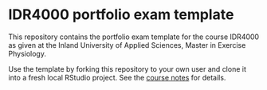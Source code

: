 # IDR4000 portfolio exam template

This repository contains the portfolio exam template for the course IDR4000 as given at the Inland University of Applied Sciences, Master in Exercise Physiology.

Use the template by forking this repository to your own user and clone it into a fresh local RStudio project. See the [course notes](https://dhammarstrom.github.io/quant-methods-workshops/) for details.

